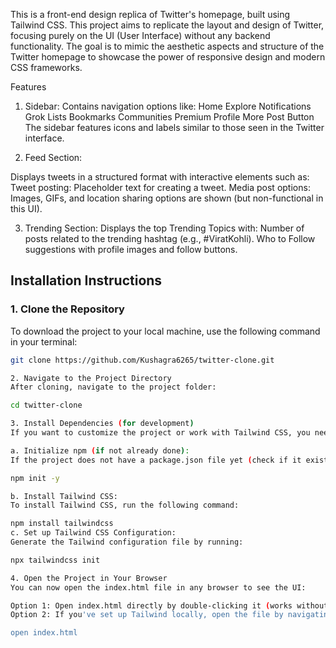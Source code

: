 This is a front-end design replica of Twitter's homepage, built using Tailwind CSS. This project aims to replicate the layout and design of Twitter, focusing purely on the UI (User Interface) without any backend functionality. The goal is to mimic the aesthetic aspects and structure of the Twitter homepage to showcase the power of responsive design and modern CSS frameworks.

Features
1. Sidebar:
Contains navigation options like:
Home
Explore
Notifications
Grok
Lists
Bookmarks
Communities
Premium
Profile
More
Post Button
The sidebar features icons and labels similar to those seen in the Twitter interface.

2. Feed Section:

Displays tweets in a structured format with interactive elements such as:
Tweet posting: Placeholder text for creating a tweet.
Media post options: Images, GIFs, and location sharing options are shown (but non-functional in this UI).

3. Trending Section:
Displays the top Trending Topics with:
Number of posts related to the trending hashtag (e.g., #ViratKohli).
Who to Follow suggestions with profile images and follow buttons.

## Installation Instructions

### 1. Clone the Repository

To download the project to your local machine, use the following command in your terminal:

```bash
git clone https://github.com/Kushagra6265/twitter-clone.git

2. Navigate to the Project Directory
After cloning, navigate to the project folder:

cd twitter-clone

3. Install Dependencies (for development)
If you want to customize the project or work with Tailwind CSS, you need to install dependencies like Tailwind CSS. To do that, follow these steps:

a. Initialize npm (if not already done):
If the project does not have a package.json file yet (check if it exists), initialize it by running:

npm init -y

b. Install Tailwind CSS:
To install Tailwind CSS, run the following command:

npm install tailwindcss
c. Set up Tailwind CSS Configuration:
Generate the Tailwind configuration file by running:

npx tailwindcss init

4. Open the Project in Your Browser
You can now open the index.html file in any browser to see the UI:

Option 1: Open index.html directly by double-clicking it (works without any setup).
Option 2: If you've set up Tailwind locally, open the file by navigating to the project folder and running:

open index.html


